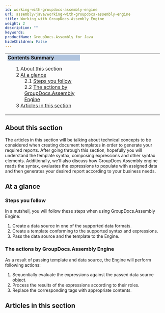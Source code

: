 ```yaml
---
id: working-with-groupdocs-assembly-engine
url: assembly/java/working-with-groupdocs-assembly-engine
title: Working with GroupDocs.Assembly Engine
weight: 2
description: ""
keywords: 
productName: GroupDocs.Assembly for Java
hideChildren: False
---
```

<table class="sectionMacro" border="0" cellpadding="5" cellspacing="0" width="100%"><tbody><tr><td valign="top" width="50%"><div class="panel" style="border-top-width: 1px; border-right-width: 1px; border-bottom-width: 1px; border-left-width: 1px;"><div class="panelHeader" style="border-bottom-width: 1px; background-color: rgb(176, 196, 222);"><b>Contents Summary</b></div><div class="panelContent"><style type="text/css">div.rbtoc1590607144042 { padding-top: 0px; padding-right: 0px; padding-bottom: 0px; padding-left: 0px; }div.rbtoc1590607144042 ul { list-style-type: none; list-style-image: none; margin-left: 0px; }div.rbtoc1590607144042 li { margin-left: 0px; padding-left: 0px; }</style><div class="toc rbtoc1590607144042"><ul class="toc-indentation"><li><span class="TOCOutline">1</span> <a href="#WorkingwithGroupDocs.AssemblyEngine-Aboutthissection">About this section</a></li><li><span class="TOCOutline">2</span> <a href="#WorkingwithGroupDocs.AssemblyEngine-Ataglance">At a glance</a><ul class="toc-indentation"><li><span class="TOCOutline">2.1</span> <a href="#WorkingwithGroupDocs.AssemblyEngine-Stepsyoufollow">Steps you follow</a></li><li><span class="TOCOutline">2.2</span> <a href="#WorkingwithGroupDocs.AssemblyEngine-TheactionsbyGroupDocs.AssemblyEngine">The actions by GroupDocs.Assembly Engine</a></li></ul></li><li><span class="TOCOutline">3</span> <a href="#WorkingwithGroupDocs.AssemblyEngine-Articlesinthissection">Articles in this section</a></li></ul></div></div></div></td><td valign="top" width="15%">&nbsp;</td><td valign="top" width="35%">&nbsp;</td></tr></tbody></table>

## About this section

The articles in this section will be talking about technical concepts to be considered when creating document templates in order to generate your required reports. After going through this section, hopefully you will understand the template syntax, composing expressions and other syntax elements. Additionally, we'll also discuss how GroupDocs.Assembly engine reads the syntax, evaluates the expressions to populate with assigned data and then generates your desired report according to your business needs.

## At a glance

### Steps you follow

In a nutshell, you will follow these steps when using GroupDocs.Assembly Engine:

1.  Create a data source in one of the supported data formats.
2.  Create a template conforming to the supported syntax and expressions.
3.  Pass the data source and the template to the Engine.

### The actions by GroupDocs.Assembly Engine

As a result of passing template and data source, the Engine will perform following actions:

1.  Sequentially evaluate the expressions against the passed data source object.
2.  Process the results of the expressions according to their roles.
3.  Replace the corresponding tags with appropriate contents.

## Articles in this section
